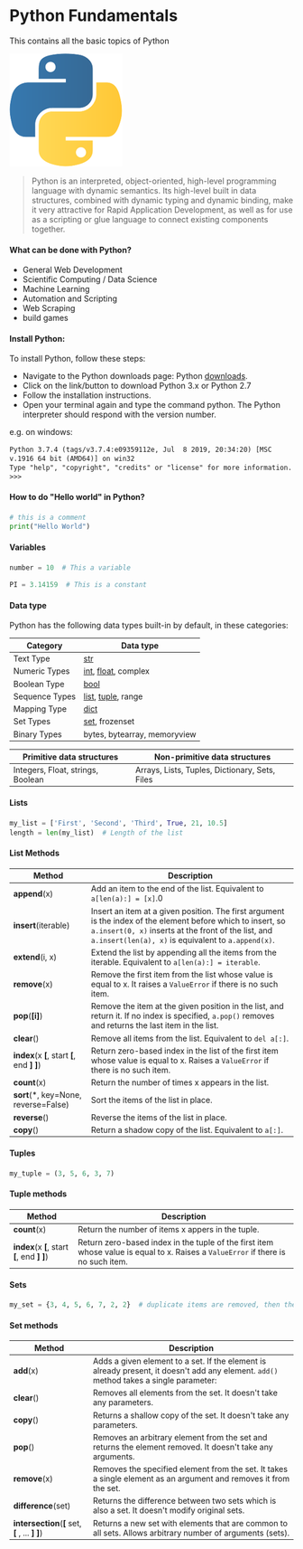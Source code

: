 # Python Fundamentals

This contains all the basic topics of Python

[![](https://raw.githubusercontent.com/docker-library/docs/01c12653951b2fe592c1f93a13b4e289ada0e3a1/python/logo.png)](https://www.python.org/doc/essays/blurb/)
> Python is an interpreted, object-oriented, high-level programming language with dynamic semantics. Its high-level built in data structures, combined with dynamic typing and dynamic binding, make it very attractive for Rapid Application Development, as well as for use as a scripting or glue language to connect existing components together.

#### What can be done with Python?
- General Web Development
- Scientific Computing / Data Science
- Machine Learning
- Automation and Scripting
- Web Scraping
- build games

#### Install Python:
To install Python, follow these steps:
- Navigate to the Python downloads page: Python [downloads](https://www.python.org/downloads/).
- Click on the link/button to download Python 3.x or Python 2.7
- Follow the installation instructions.
- Open your terminal again and type the command python. The Python interpreter should respond with the version number.

e.g. on windows:
````text
Python 3.7.4 (tags/v3.7.4:e09359112e, Jul  8 2019, 20:34:20) [MSC v.1916 64 bit (AMD64)] on win32
Type "help", "copyright", "credits" or "license" for more information.
>>>
````

#### How to do "Hello world" in Python?
```python
# this is a comment
print("Hello World")
```

#### Variables
````python
number = 10  # This a variable
````
````python
PI = 3.14159  # This is a constant
````

#### Data type
Python has the following data types built-in by default, in these categories:

Category | Data type
----------|----------
Text Type |	[str](https://github.com/addleonel/python-fundamentals/blob/master/lecture_1/data_type.py)
Numeric Types |[int](https://github.com/addleonel/python-fundamentals/blob/master/lecture_1/data_type.py), [float](https://github.com/addleonel/python-fundamentals/blob/master/lecture_1/data_type.py), complex
Boolean Type|	[bool](https://github.com/addleonel/python-fundamentals/blob/master/lecture_1/data_type.py)
Sequence Types| [list](https://github.com/addleonel/python-fundamentals/blob/master/lecture_1/data_type.py), [tuple](https://github.com/addleonel/python-fundamentals/blob/master/lecture_1/data_type.py), range
Mapping Type|	[dict](https://github.com/addleonel/python-fundamentals/blob/master/lecture_1/data_type.py)
Set Types|	[set](https://github.com/addleonel/python-fundamentals/blob/master/lecture_1/data_type.py), frozenset
Binary Types|	bytes, bytearray, memoryview

Primitive data structures | Non-primitive data structures
-------------------------| -----------------------------
Integers, Float, strings, Boolean| Arrays, Lists, Tuples, Dictionary, Sets, Files

#### Lists
````python
my_list = ['First', 'Second', 'Third', True, 21, 10.5]
length = len(my_list)  # Length of the list
````

#### List Methods
Method | Description
----------------|--------------
|**append**(x) | Add an item to the end of the list. Equivalent to `a[len(a):] = [x]`.0|
|**insert**(iterable) | Insert an item at a given position. The first argument is the index of the element before which to insert, so `a.insert(0, x)` inserts at the front of the list, and `a.insert(len(a), x)` is equivalent to `a.append(x)`.|
|**extend**(i, x) | Extend the list by appending all the items from the iterable. Equivalent to `a[len(a):] = iterable`.
|**remove**(x) | Remove the first item from the list whose value is equal to x. It raises a `ValueError` if there is no such item.|
|**pop**(**[**i**]**) | Remove the item at the given position in the list, and return it. If no index is specified, `a.pop()` removes and returns the last item in the list.|
|**clear**() | Remove all items from the list. Equivalent to `del a[:]`.|
|**index**(x **[**, start **[**, end **]** **]**) | Return zero-based index in the list of the first item whose value is equal to x. Raises a `ValueError` if there is no such item.|
|**count**(x) | Return the number of times x appears in the list.|
|**sort**(\*, key=None, reverse=False)| Sort the items of the list in place.|
|**reverse**() | Reverse the items of the list in place. |
|**copy**() | Return a shadow copy of the list. Equivalent to `a[:]`.|

#### Tuples
````python
my_tuple = (3, 5, 6, 3, 7)

````

#### Tuple methods
Method | Description
--------- | ---------------
|**count**(x)| Return the number of items x appers in the tuple.|
|**index**(x **[**, start **[**, end **]** **]**) | Return zero-based index in the tuple of the first item whose value is equal to x. Raises a `ValueError` if there is no such item.|

#### Sets
```python
my_set = {3, 4, 5, 6, 7, 2, 2}  # duplicate items are removed, then the set is {2, 3, 4, 5, 6, 7}
```

#### Set methods
Method | Description
---------|-------------------
|**add**(x)|Adds a given element to a set. If the element is already present, it doesn't add any element. `add()` method takes a single parameter:|
|**clear**()|Removes all elements from the set. It doesn't take any parameters.|
|**copy**()|Returns a shallow copy of the set. It doesn't take any parameters.|
|**pop**()|Removes an arbitrary element from the set and returns the element removed. It doesn't take any arguments.|
|**remove**(x)|Removes the specified element from the set. It takes a single element as an argument and removes it from the set.|
|**difference**(set)|Returns the difference between two sets which is also a set. It doesn't modify original sets.|
|**intersection**(**[** set, **[** , ... **]** **]**)|Returns a new set with elements that are common to all sets. Allows arbitrary number of arguments (sets).|
